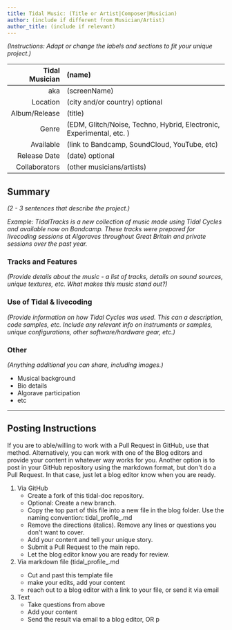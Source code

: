 ```yaml
---
title: Tidal Music: (Title or Artist|Composer|Musician)
author: (include if different from Musician/Artist)
author_title: (include if relevant)
---
```


*(Instructions: Adapt or change the labels and sections to fit your unique project.)*

| Tidal Musician | (name)    |
| --------:    | :---------- |
| aka    | (screenName) |
| Location | (city and/or country) optional | 
| Album/Release | (title) |
| Genre | (EDM, Glitch/Noise, Techno, Hybrid, Electronic, Experimental, etc. ) |
| Available | (link to Bandcamp, SoundCloud, YouTube, etc) |
| Release Date | (date) optional |
| Collaborators| (other musicians/artists) |

## Summary 
*(2 - 3 sentences that describe the project.)*  

*Example: TidalTracks is a new collection of music made using Tidal Cycles and available now on Bandcamp. These tracks were prepared for livecoding sessions at Algoraves throughout Great Britain and private sessions over the past year.*

### Tracks and Features
*(Provide details about the music - a list of tracks, details on sound sources, unique textures, etc. What makes this music stand out?)*  

### Use of Tidal & livecoding
*(Provide information on how Tidal Cycles was used. This can a description, code samples, etc. Include any relevant info on instruments or samples, unique configurations, other software/hardware gear, etc.)*  


### Other  
*(Anything additional you can share, including images.)*
- Musical background
- Bio details
- Algorave participation
- etc

---

## Posting Instructions
If you are to able/willing to work with a Pull Request in GitHub, use that method. Alternatively, you can work with one of the Blog editors and provide your content in whatever way works for you. Another option is to post in your GitHub repository using the markdown format, but don't do a Pull Request. In that case, just let a blog editor know when you are ready. 

1. Via GitHub
    - Create a fork of this tidal-doc repository.
    - Optional: Create a new branch.
    - Copy the top part of this file into a new file in the blog folder. Use the naming convention: tidal_profile_<yourName>.md
    - Remove the directions (italics). Remove any lines or questions you don't want to cover.
    - Add your content and tell your unique story. 
    - Submit a Pull Request to the main repo.
    - Let the blog editor know you are ready for review. 
2. Via markdown file (tidal_profile_<yourName>.md
    - Cut and past this template file
    - make your edits, add your content
    - reach out to a blog editor with a link to your file, or send it via email
3. Text
    - Take questions from above
    - Add your content
    - Send the result via email to a blog editor, OR p
